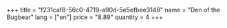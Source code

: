 +++
title = "f231caf8-56c0-4719-a90d-5e5efbee3148"
name = "Den of the Bugbear"
lang = ["en"]
price = "8.89"
quantity = 4
+++

